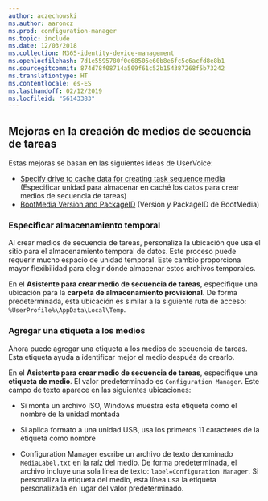 ```yaml
---
author: aczechowski
ms.author: aaroncz
ms.prod: configuration-manager
ms.topic: include
ms.date: 12/03/2018
ms.collection: M365-identity-device-management
ms.openlocfilehash: 7d1e5595780f0e68505e60b8e6fc5c6acfd8e8b1
ms.sourcegitcommit: 874d78f08714a509f61c52b154387268f5b73242
ms.translationtype: HT
ms.contentlocale: es-ES
ms.lasthandoff: 02/12/2019
ms.locfileid: "56143383"
---
```

## <a name="bkmk_tsmedia"></a> Mejoras en la creación de medios de secuencia de tareas 
<!--1359388-->

Estas mejoras se basan en las siguientes ideas de UserVoice:  
- [Specify drive to cache data for creating task sequence media](https://configurationmanager.uservoice.com/forums/300492-ideas/suggestions/34061488-specify-drive-to-cache-data-for-creating-task-sequ) (Especificar unidad para almacenar en caché los datos para crear medios de secuencia de tareas)  
- [BootMedia Version and PackageID](https://configurationmanager.uservoice.com/forums/300492-ideas/suggestions/32117215-bootmedia-version-and-packageid) (Versión y PackageID de BootMedia)  


### <a name="specify-temporary-storage"></a>Especificar almacenamiento temporal

Al crear medios de secuencia de tareas, personaliza la ubicación que usa el sitio para el almacenamiento temporal de datos. Este proceso puede requerir mucho espacio de unidad temporal. Este cambio proporciona mayor flexibilidad para elegir dónde almacenar estos archivos temporales. 

En el **Asistente para crear medio de secuencia de tareas**, especifique una ubicación para la **carpeta de almacenamiento provisional**. De forma predeterminada, esta ubicación es similar a la siguiente ruta de acceso: `%UserProfile%\AppData\Local\Temp`.


### <a name="add-a-label-to-the-media"></a>Agregar una etiqueta a los medios

Ahora puede agregar una etiqueta a los medios de secuencia de tareas. Esta etiqueta ayuda a identificar mejor el medio después de crearlo.

En el **Asistente para crear medio de secuencia de tareas**, especifique una **etiqueta de medio**. El valor predeterminado es `Configuration Manager`. Este campo de texto aparece en las siguientes ubicaciones:  

- Si monta un archivo ISO, Windows muestra esta etiqueta como el nombre de la unidad montada  

- Si aplica formato a una unidad USB, usa los primeros 11 caracteres de la etiqueta como nombre  

- Configuration Manager escribe un archivo de texto denominado `MediaLabel.txt` en la raíz del medio. De forma predeterminada, el archivo incluye una sola línea de texto: `label=Configuration Manager`. Si personaliza la etiqueta del medio, esta línea usa la etiqueta personalizada en lugar del valor predeterminado.  


